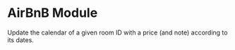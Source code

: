 # AirBnB Module

Update the calendar of a given room ID with a price (and note) according to its dates.